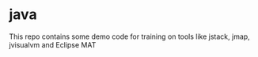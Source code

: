 # java

This repo contains some demo code for training on tools like jstack, jmap, jvisualvm and Eclipse MAT
